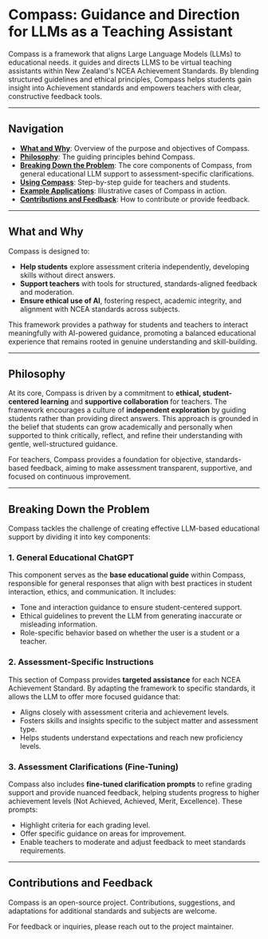 # Compass: Guidance and Direction for LLMs as a Teaching Assistant

Compass is a framework that aligns Large Language Models (LLMs) to educational needs. it guides and directs LLMS to be virtual teaching assistants within New Zealand's NCEA Achievement Standards. By blending structured guidelines and ethical principles, Compass helps students gain insight into Achievement standards and empowers teachers with clear, constructive feedback tools.

---

## Navigation

- **[What and Why](#what-and-why)**: Overview of the purpose and objectives of Compass.
- **[Philosophy](#philosophy)**: The guiding principles behind Compass.
- **[Breaking Down the Problem](#breaking-down-the-problem)**: The core components of Compass, from general educational LLM support to assessment-specific clarifications.
- **[Using Compass](#using-compass)**: Step-by-step guide for teachers and students.
- **[Example Applications](#example-applications)**: Illustrative cases of Compass in action.
- **[Contributions and Feedback](#contributions-and-feedback)**: How to contribute or provide feedback.

---

## What and Why

Compass is designed to:
- **Help students** explore assessment criteria independently, developing skills without direct answers.
- **Support teachers** with tools for structured, standards-aligned feedback and moderation.
- **Ensure ethical use of AI**, fostering respect, academic integrity, and alignment with NCEA standards across subjects.

This framework provides a pathway for students and teachers to interact meaningfully with AI-powered guidance, promoting a balanced educational experience that remains rooted in genuine understanding and skill-building.

---

## Philosophy

At its core, Compass is driven by a commitment to **ethical, student-centered learning** and **supportive collaboration** for teachers. The framework encourages a culture of **independent exploration** by guiding students rather than providing direct answers. This approach is grounded in the belief that students can grow academically and personally when supported to think critically, reflect, and refine their understanding with gentle, well-structured guidance.

For teachers, Compass provides a foundation for objective, standards-based feedback, aiming to make assessment transparent, supportive, and focused on continuous improvement.

---

## Breaking Down the Problem

Compass tackles the challenge of creating effective LLM-based educational support by dividing it into key components:

### 1. General Educational ChatGPT

   This component serves as the **base educational guide** within Compass, responsible for general responses that align with best practices in student interaction, ethics, and communication. It includes:
   - Tone and interaction guidance to ensure student-centered support.
   - Ethical guidelines to prevent the LLM from generating inaccurate or misleading information.
   - Role-specific behavior based on whether the user is a student or a teacher.

### 2. Assessment-Specific Instructions

   This section of Compass provides **targeted assistance** for each NCEA Achievement Standard. By adapting the framework to specific standards, it allows the LLM to offer more focused guidance that:
   - Aligns closely with assessment criteria and achievement levels.
   - Fosters skills and insights specific to the subject matter and assessment type.
   - Helps students understand expectations and reach new proficiency levels.

### 3. Assessment Clarifications (Fine-Tuning)

   Compass also includes **fine-tuned clarification prompts** to refine grading support and provide nuanced feedback, helping students progress to higher achievement levels (Not Achieved, Achieved, Merit, Excellence). These prompts:
   - Highlight criteria for each grading level.
   - Offer specific guidance on areas for improvement.
   - Enable teachers to moderate and adjust feedback to meet standards requirements.

---

## Contributions and Feedback

Compass is an open-source project. Contributions, suggestions, and adaptations for additional standards and subjects are welcome.

For feedback or inquiries, please reach out to the project maintainer.
